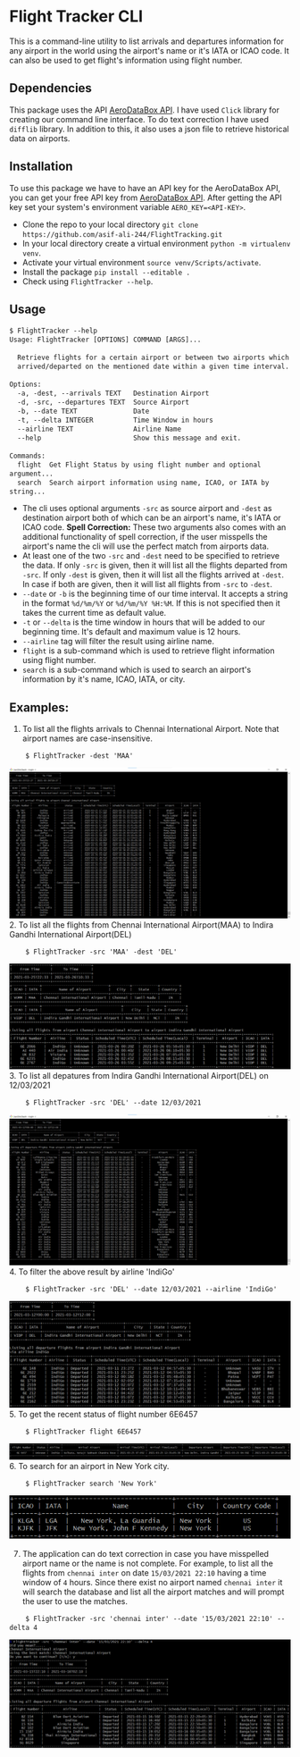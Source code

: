 # Flight Tracker CLI
This is a command-line utility to list arrivals and departures information for any airport in the world using the airport's name or it's IATA or ICAO code. It can also be used to get flight's information using flight number.

## Dependencies
This package uses the API [AeroDataBox API](https://rapidapi.com/aerodatabox/api/aerodatabox/endpoints). I have used `Click` library for creating our command line interface. To do text correction I have used `difflib` library.  In addition to this, it also uses a json file to retrieve historical data on airports.

## Installation
To use this package we have to have an API key for the AeroDataBox API, you can get your free API key from [AeroDataBox API](https://rapidapi.com/aerodatabox/api/aerodatabox/endpoints). After getting the API key set your system's environment variable `AERO_KEY=<API-KEY>`.
* Clone the repo to your local directory `git clone https://github.com/asif-ali-244/FlightTracking.git`
* In your local directory create a virtual environment `python -m virtualenv venv`.
* Activate your virtual environment `source venv/Scripts/activate`.
* Install the package `pip install --editable .`
* Check using `FlightTracker --help`.

## Usage
```
$ FlightTracker --help
Usage: FlightTracker [OPTIONS] COMMAND [ARGS]...

  Retrieve flights for a certain airport or between two airports which
  arrived/departed on the mentioned date within a given time interval.

Options:
  -a, -dest, --arrivals TEXT   Destination Airport
  -d, -src, --departures TEXT  Source Airport
  -b, --date TEXT              Date
  -t, --delta INTEGER          Time Window in hours
  --airline TEXT               Airline Name
  --help                       Show this message and exit.

Commands:
  flight  Get Flight Status by using flight number and optional argument...
  search  Search airport information using name, ICAO, or IATA by string...

```

* The cli uses optional arguments `-src` as source airport and `-dest` as destination airport both of which can be an airport's name, it's IATA or ICAO code. **Spell Correction:** These two arguments also comes with an additional functionality of spell correction, if the user misspells the airport's name the cli will use the perfect match from airports data.
* At least one of the two `-src` and `-dest` need to be specified to retrieve the data. If only `-src` is given, then it will list all the flights departed from `-src`. If only `-dest` is given, then it will list all the flights arrived at `-dest`. In case if both are given, then it will list all flights from `-src` to `-dest`.
* `--date` or `-b` is the beginning time of our time interval. It accepts a string in the format `%d/%m/%Y` or `%d/%m/%Y %H:%M`. If this is not specified then it takes the current time as default value.
* `-t` or `--delta` is the time window in hours that will be added to our beginning time. It's default and maximum value is 12 hours.
* `--airline` tag will filter the result using airline name. 
* `flight` is a sub-command which is used to retrieve flight information using flight number.
* `search` is a sub-command which is used to search an airport's information by it's name, ICAO, IATA, or city. 

## Examples:

1. To list all the flights arrivals to Chennai International Airport. Note that airport names are case-insensitive.
```
    $ FlightTracker -dest 'MAA'
```
![01](Screenshots/01.png)
2. To list all the flights from Chennai International Airport(MAA) to Indira Gandhi International Airport(DEL)
```
    $ FlightTracker -src 'MAA' -dest 'DEL'
```
![02](Screenshots/02.png)
3. To list all depatures from Indira Gandhi International Airport(DEL) on 12/03/2021 
```
    $ FlightTracker -src 'DEL' --date 12/03/2021
```
![03](Screenshots/03.png)
4. To filter the above result by airline 'IndiGo'
```
    $ FlightTracker -src 'DEL' --date 12/03/2021 --airline 'IndiGo'
```
![04](Screenshots/04.png)
5. To get the recent status of flight number 6E6457
```
    $ FlightTracker flight 6E6457
```
![05](Screenshots/05.png)
6. To search for an airport in New York city.
```
    $ FlightTracker search 'New York'
```
![06](Screenshots/06.png)

7. The application can do text correction in case you have misspelled airport name or the name is not complete. For example, to list all the flights from `chennai inter` on date `15/03/2021 22:10` having a time window of `4` hours. Since there exist no airport named `chennai inter` it will search the database and list all the airport matches and will prompt the user to use the matches.
```
    $ FlightTracker -src 'chennai inter' --date '15/03/2021 22:10' --delta 4
```
![07](Screenshots/07.png)